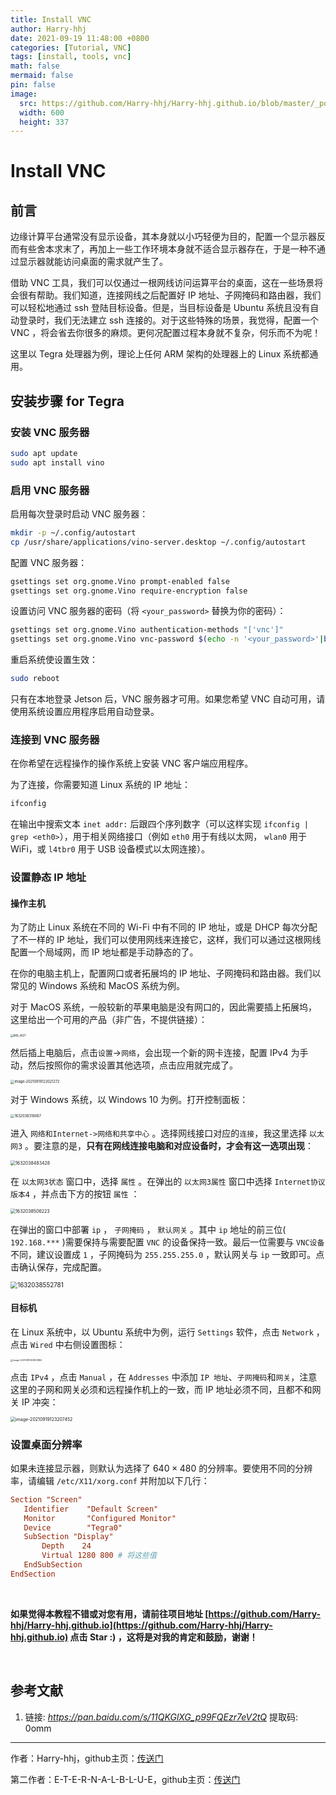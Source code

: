 ```yaml
---
title: Install VNC
author: Harry-hhj
date: 2021-09-19 11:48:00 +0800
categories: [Tutorial, VNC]
tags: [install, tools, vnc]
math: false
mermaid: false
pin: false
image:
  src: https://github.com/Harry-hhj/Harry-hhj.github.io/blob/master/_posts/2021-09-19-Install-VNC.assets/desktop.jpg?raw=true
  width: 600
  height: 337
---
```




# Install VNC

## 前言

边缘计算平台通常没有显示设备，其本身就以小巧轻便为目的，配置一个显示器反而有些舍本求末了，再加上一些工作环境本身就不适合显示器存在，于是一种不通过显示器就能访问桌面的需求就产生了。

借助 VNC 工具，我们可以仅通过一根网线访问运算平台的桌面，这在一些场景将会很有帮助。我们知道，连接网线之后配置好 IP 地址、子网掩码和路由器，我们可以轻松地通过 ssh 登陆目标设备。但是，当目标设备是 Ubuntu 系统且没有自动登录时，我们无法建立 ssh 连接的。对于这些特殊的场景，我觉得，配置一个 VNC ，将会省去你很多的麻烦。更何况配置过程本身就不复杂，何乐而不为呢！

这里以 Tegra 处理器为例，理论上任何 ARM 架构的处理器上的 Linux 系统都通用。



## 安装步骤 for Tegra

### 安装 VNC 服务器

```bash
sudo apt update
sudo apt install vino
```

### 启用 VNC 服务器

启用每次登录时启动 VNC 服务器：

```bash
mkdir -p ~/.config/autostart
cp /usr/share/applications/vino-server.desktop ~/.config/autostart
```

配置 VNC 服务器：

```bash
gsettings set org.gnome.Vino prompt-enabled false
gsettings set org.gnome.Vino require-encryption false
```

设置访问 VNC 服务器的密码（将 `<your_password>` 替换为你的密码）：

```bash
gsettings set org.gnome.Vino authentication-methods "['vnc']"
gsettings set org.gnome.Vino vnc-password $(echo -n '<your_password>'|base64)
```

重启系统使设置生效：

```bash
sudo reboot
```

只有在本地登录 Jetson 后，VNC 服务器才可用。如果您希望 VNC 自动可用，请使用系统设置应用程序启用自动登录。

### 连接到 VNC 服务器

在你希望在远程操作的操作系统上安装 VNC 客户端应用程序。

为了连接，你需要知道 Linux 系统的 IP 地址：

```bash
ifconfig
```

在输出中搜索文本 `inet addr:` 后跟四个序列数字（可以这样实现 `ifconfig | grep <eth0>`），用于相关网络接口（例如 `eth0` 用于有线以太网， `wlan0` 用于 WiFi，或 `l4tbr0` 用于 USB 设备模式以太网连接）。

### 设置静态 IP 地址

#### 操作主机

为了防止 Linux 系统在不同的 Wi-Fi 中有不同的 IP 地址，或是 DHCP 每次分配了不一样的 IP 地址，我们可以使用网线来连接它，这样，我们可以通过这根网线配置一个局域网，而 IP 地址都是手动静态的了。

在你的电脑主机上，配置网口或者拓展坞的 IP 地址、子网掩码和路由器。我们以常见的 Windows 系统和 MacOS 系统为例。

对于 MacOS 系统，一般较新的苹果电脑是没有网口的，因此需要插上拓展坞，这里给出一个可用的产品（非广告，不提供链接）：

<img src="https://github.com/Harry-hhj/Harry-hhj.github.io/blob/master/_posts/2021-09-19-Install-VNC.assets/IMG_4627.PNG?raw=true" alt="IMG_4627" style="zoom:30%;" />

然后插上电脑后，点击`设置`->`网络`，会出现一个新的网卡连接，配置 IPv4 为手动，然后按照你的需求设置其他选项，点击应用就完成了。

<img src="https://github.com/Harry-hhj/Harry-hhj.github.io/blob/master/_posts/2021-09-19-Install-VNC.assets/image-20210919122021272.png?raw=true" alt="image-20210919122021272" style="zoom:40%;" />

对于 Windows 系统，以 Windows 10 为例。打开控制面板：

<img src="https://github.com/Harry-hhj/Harry-hhj.github.io/blob/master/_posts/2021-09-19-Install-VNC.assets/1632038318067.png?raw=true" alt="1632038318067" style="zoom:40%;" />

进入 ``网络和Internet->网络和共享中心`` 。选择网线接口对应的``连接``，我这里选择 ``以太网3`` 。要注意的是，**只有在网线连接电脑和对应设备时，才会有这一选项出现**：

<img src="https://github.com/Harry-hhj/Harry-hhj.github.io/blob/master/_posts/2021-09-19-Install-VNC.assets/1632038483428.png?raw=true" alt="1632038483428" style="zoom:50%;" />

在 ``以太网3状态`` 窗口中，选择 ``属性`` 。在弹出的 ``以太网3属性`` 窗口中选择 ``Internet协议版本4`` ，并点击下方的按钮 ``属性`` ：

<img src="https://github.com/Harry-hhj/Harry-hhj.github.io/blob/master/_posts/2021-09-19-Install-VNC.assets/1632038506223.png?raw=true" alt="1632038506223" style="zoom:50%;" />

在弹出的窗口中部署 ``ip`` ， ``子网掩码`` ， ``默认网关`` 。其中 ``ip`` 地址的前三位( ``192.168.***`` )需要保持与需要配置 ``VNC`` 的设备保持一致。最后一位需要与 ``VNC设备`` 不同，建议设置成 ``1`` ，子网掩码为 ``255.255.255.0`` ，默认网关与 ``ip`` 一致即可。点击确认保存，完成配置。

<img src="https://github.com/Harry-hhj/Harry-hhj.github.io/blob/master/_posts/2021-09-19-Install-VNC.assets/1632038552781.png?raw=true" alt="1632038552781" style="zoom:70%;" />



#### 目标机

在 Linux 系统中，以 Ubuntu 系统中为例，运行 `Settings` 软件，点击 `Network` ，点击 `Wired` 中右侧设置图标：

<img src="https://github.com/Harry-hhj/Harry-hhj.github.io/blob/master/_posts/2021-09-19-Install-VNC.assets/image-20210919122803884.png?raw=true" alt="image-20210919122803884" style="zoom:25%;" />

点击 `IPv4` ，点击 `Manual` ，在 `Addresses` 中添加 `IP 地址`、`子网掩码`和`网关`，注意这里的子网和网关必须和远程操作机上的一致，而 IP 地址必须不同，且都不和网关 IP 冲突：

<img src="https://github.com/Harry-hhj/Harry-hhj.github.io/blob/master/_posts/2021-09-19-Install-VNC.assets/image-20210919123207452.png?raw=true" alt="image-20210919123207452" style="zoom:50%;" />

### 设置桌面分辨率

如果未连接显示器，则默认为选择了 $640\times480$ 的分辨率。要使用不同的分辨率，请编辑 `/etc/X11/xorg.conf` 并附加以下几行：

```conf
Section "Screen"
   Identifier    "Default Screen"
   Monitor       "Configured Monitor"
   Device        "Tegra0"
   SubSection "Display"
       Depth    24
       Virtual 1280 800 # 将这些值
   EndSubSection
EndSection
```



<br/>

**如果觉得本教程不错或对您有用，请前往项目地址 [https://github.com/Harry-hhj/Harry-hhj.github.io](https://github.com/Harry-hhj/Harry-hhj.github.io) 点击 Star :) ，这将是对我的肯定和鼓励，谢谢！**

<br/>



## 参考文献

1.   链接: _<https://pan.baidu.com/s/11QKGlXG_p99FQEzr7eV2tQ>_ 提取码: 0omm



-----

作者：Harry-hhj，github主页：[传送门](https://github.com/Harry-hhj)

第二作者：E-T-E-R-N-A-L-B-L-U-E，github主页：[传送门](https://github.com/E-T-E-R-N-A-L-B-L-U-E)

